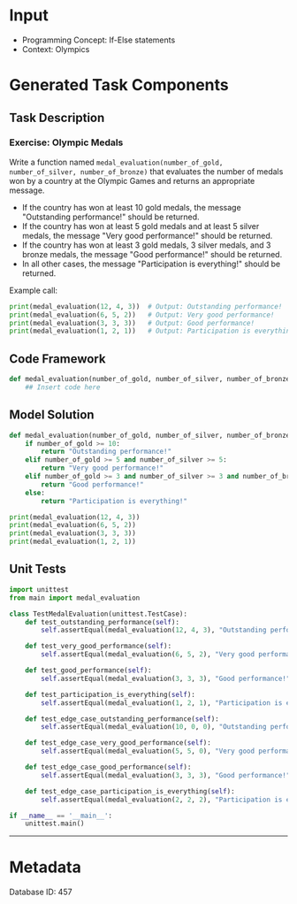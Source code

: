 # Input
- Programming Concept: If-Else statements
- Context: Olympics

# Generated Task Components
## Task Description
### Exercise: Olympic Medals

Write a function named `medal_evaluation(number_of_gold, number_of_silver, number_of_bronze)` that evaluates the number of medals won by a country at the Olympic Games and returns an appropriate message.

- If the country has won at least 10 gold medals, the message "Outstanding performance!" should be returned.
- If the country has won at least 5 gold medals and at least 5 silver medals, the message "Very good performance!" should be returned.
- If the country has won at least 3 gold medals, 3 silver medals, and 3 bronze medals, the message "Good performance!" should be returned.
- In all other cases, the message "Participation is everything!" should be returned.

Example call:
```python
print(medal_evaluation(12, 4, 3))  # Output: Outstanding performance!
print(medal_evaluation(6, 5, 2))   # Output: Very good performance!
print(medal_evaluation(3, 3, 3))   # Output: Good performance!
print(medal_evaluation(1, 2, 1))   # Output: Participation is everything!
```

## Code Framework
```python
def medal_evaluation(number_of_gold, number_of_silver, number_of_bronze):
    ## Insert code here
```

## Model Solution
```python
def medal_evaluation(number_of_gold, number_of_silver, number_of_bronze):
    if number_of_gold >= 10:
        return "Outstanding performance!"
    elif number_of_gold >= 5 and number_of_silver >= 5:
        return "Very good performance!"
    elif number_of_gold >= 3 and number_of_silver >= 3 and number_of_bronze >= 3:
        return "Good performance!"
    else:
        return "Participation is everything!"

print(medal_evaluation(12, 4, 3))
print(medal_evaluation(6, 5, 2))
print(medal_evaluation(3, 3, 3))
print(medal_evaluation(1, 2, 1))
```

## Unit Tests
```python
import unittest
from main import medal_evaluation

class TestMedalEvaluation(unittest.TestCase):
    def test_outstanding_performance(self):
        self.assertEqual(medal_evaluation(12, 4, 3), "Outstanding performance!")

    def test_very_good_performance(self):
        self.assertEqual(medal_evaluation(6, 5, 2), "Very good performance!")

    def test_good_performance(self):
        self.assertEqual(medal_evaluation(3, 3, 3), "Good performance!")

    def test_participation_is_everything(self):
        self.assertEqual(medal_evaluation(1, 2, 1), "Participation is everything!")

    def test_edge_case_outstanding_performance(self):
        self.assertEqual(medal_evaluation(10, 0, 0), "Outstanding performance!")

    def test_edge_case_very_good_performance(self):
        self.assertEqual(medal_evaluation(5, 5, 0), "Very good performance!")

    def test_edge_case_good_performance(self):
        self.assertEqual(medal_evaluation(3, 3, 3), "Good performance!")

    def test_edge_case_participation_is_everything(self):
        self.assertEqual(medal_evaluation(2, 2, 2), "Participation is everything!")

if __name__ == '__main__':
    unittest.main()
```
___
# Metadata
Database ID: 457

